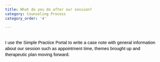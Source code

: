 ```yaml
---
title: What do you do after our session?
category: Counseling Process
category_order: '4'

---
```



<p dir="ltr" style="line-height: 1.38; margin-top: 0pt; margin-bottom: 0pt;">&nbsp;</p>
<p dir="ltr" style="line-height: 1.38; margin-top: 0pt; margin-bottom: 0pt;"><span style="font-size: 11pt; font-family: Arial; color: #000000; background-color: transparent; font-weight: 400; font-style: normal; font-variant: normal; text-decoration: none; vertical-align: baseline; white-space: pre-wrap;">I use the Simple Practice Portal to write a case note with general information about our session such as appointment time, themes brought up and therapeutic plan moving forward. </span></p>
<p dir="ltr" style="line-height: 1.38; margin-top: 0pt; margin-bottom: 0pt;" role="presentation">&nbsp;</p>


